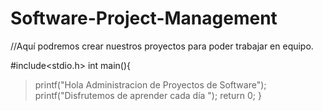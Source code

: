 # Software-Project-Management

//Aquí podremos crear nuestros proyectos para poder trabajar en equipo.

#include<stdio.h>
int main(){
>  printf("Hola Administracion de Proyectos de Software");
  printf("Disfrutemos de aprender cada día ");
return 0;
}
